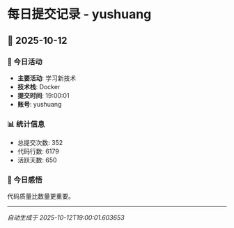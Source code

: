 # 每日提交记录 - yushuang

## 📅 2025-10-12

### 🎯 今日活动
- **主要活动**: 学习新技术
- **技术栈**: Docker
- **提交时间**: 19:00:01
- **账号**: yushuang

### 📊 统计信息
- 总提交次数: 352
- 代码行数: 6179
- 活跃天数: 650

### 💭 今日感悟
代码质量比数量更重要。

---
*自动生成于 2025-10-12T19:00:01.603653*
